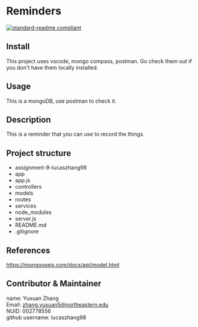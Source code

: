 # Reminders
[![standard-readme compliant](https://img.shields.io/badge/readme%20style-standard-brightgreen.svg?style=flat-square)](https://github.com/RichardLitt/standard-readme)
## Install
This project uses vscode, mongo compass, postman. Go check them out if you don't have them locally installed.
## Usage
This is a mongoDB, use postman to check it.
## Description
This is a reminder that you can use to record the things.
## Project structure
- assignment-9-lucaszhang98
- app
- app.js
- controllers
- models
- routes
- services
- node_modules
- server.js
- README.md
- .gitignore
## References 
https://mongoosejs.com/docs/api/model.html
## Contributor & Maintainer
name: Yuxuan Zhang  
Email: zhang.yuxuan5@northeastern.edu  
NUID: 002778556  
github username: lucaszhang98  